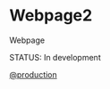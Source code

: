 # Webpage2
Webpage



STATUS: In development
<br>



[@production](https://rafu7s.github.io/Webpage2/)
